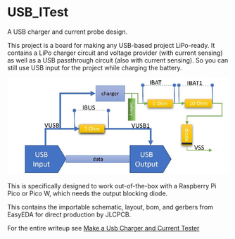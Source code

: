 # USB_ITest
A USB charger and current probe design.

This project is a board for making any USB-based project LiPo-ready. It contains a LiPo charger circuit and voltage provider (with current sensing) as well as a USB passthrough circuit (also with current sensing). So you can still use USB input for the project while charging the battery.

![Image](./images/UsbADiagram.jpg)

This is specifically designed to work out-of-the-box with a Raspberry Pi Pico or Pico W, which needs the output blocking diode.

This contains the importable schematic, layout, bom, and gerbers from EasyEDA for direct production by JLCPCB.

For the entire writeup see [Make a Usb Charger and Current Tester](https://medium.com/home-wireless/make-a-usb-charger-and-current-tester-99f3795060f4)
